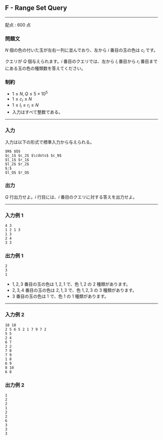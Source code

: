 ## F - Range Set Query
---

配点 : $600$ 点

### 問題文

$N$ 個の色の付いた玉が左右一列に並んでおり、左から $i$ 番目の玉の色は $c_i$ です。

クエリが $Q$ 個与えられます。$i$ 番目のクエリでは、左から $l_i$ 番目から $r_i$ 番目までにある玉の色の種類数を答えてください。

### 制約

- $1\leq N,Q \leq 5 \times 10^5$
- $1\leq c_i \leq N$
- $1\leq l_i \leq r_i \leq N$
- 入力はすべて整数である。

---


### 入力

入力は以下の形式で標準入力から与えられる。

```
$N$ $Q$
$c_1$ $c_2$ $\cdots$ $c_N$
$l_1$ $r_1$
$l_2$ $r_2$
$:$
$l_Q$ $r_Q$

```

### 出力

$Q$ 行出力せよ。$i$ 行目には、$i$ 番目のクエリに対する答えを出力せよ。

---


### 入力例 1

```
4 3
1 2 1 3
1 3
2 4
3 3

```

### 出力例 1

```
2
3
1

```

- $1,2,3$ 番目の玉の色は $1,2,1$ で、色 $1,2$ の $2$ 種類があります。
- $2,3,4$ 番目の玉の色は $2,1,3$ で、色 $1,2,3$ の $3$ 種類があります。
- $3$ 番目の玉の色は $1$ で、色 $1$ の $1$ 種類があります。

---


### 入力例 2

```
10 10
2 5 6 5 2 1 7 9 7 2
5 5
2 4
6 7
2 2
7 8
7 9
1 8
6 9
8 10
6 8

```

### 出力例 2

```
1
2
2
1
2
2
6
3
3
3

```
